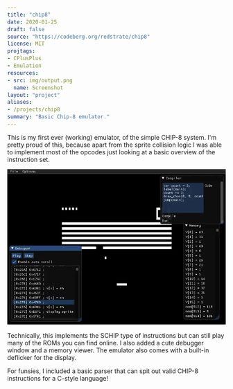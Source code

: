 ```yaml
---
title: "chip8"
date: 2020-01-25
draft: false
source: "https://codeberg.org/redstrate/chip8"
license: MIT
projtags:
- CPlusPlus
- Emulation
resources:
- src: img/output.png
  name: Screenshot
layout: "project"
aliases:
- /projects/chip8
summary: "Basic Chip-8 emulator."
---
```


This is my first ever (working) emulator, of the simple CHIP-8 system. I'm pretty proud of this, because apart from the sprite collision logic I was able to implement most of the opcodes just looking at a basic overview of the instruction set.

![Screenshot of breakout](output.webp)

Technically, this implements the SCHIP type of instructions but can still play many of the ROMs you can find online. I also added a cute debugger window and a memory viewer. The emulator also comes with a built-in deflicker for the display.

For funsies, I included a basic parser that can spit out valid CHIP-8 instructions for a C-style language!
